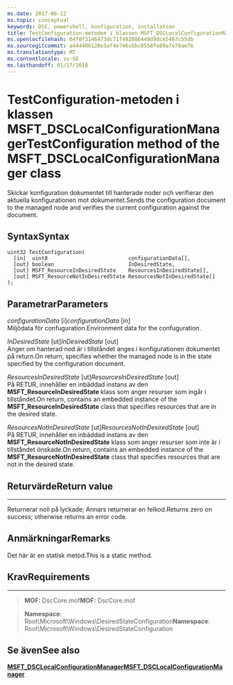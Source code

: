 ```yaml
---
ms.date: 2017-06-12
ms.topic: conceptual
keywords: DSC, powershell, konfiguration, installation
title: TestConfiguration-metoden i klassen MSFT_DSCLocalConfigurationManager
ms.openlocfilehash: 04f0f3146473dc71f492086449d9dce5467c55db
ms.sourcegitcommit: a444406120e5af4e746cbbc0558fe89a7e78aef6
ms.translationtype: MT
ms.contentlocale: sv-SE
ms.lasthandoff: 01/17/2018
---
```

# <a name="testconfiguration-method-of-the-msftdsclocalconfigurationmanager-class"></a><span data-ttu-id="c901f-103">TestConfiguration-metoden i klassen MSFT_DSCLocalConfigurationManager</span><span class="sxs-lookup"><span data-stu-id="c901f-103">TestConfiguration method of the MSFT_DSCLocalConfigurationManager class</span></span>

<span data-ttu-id="c901f-104">Skickar konfiguration dokumentet till hanterade noder och verifierar den aktuella konfigurationen mot dokumentet.</span><span class="sxs-lookup"><span data-stu-id="c901f-104">Sends the configuration document to the managed node and verifies the current configuration against the document.</span></span>

<a name="syntax"></a><span data-ttu-id="c901f-105">Syntax</span><span class="sxs-lookup"><span data-stu-id="c901f-105">Syntax</span></span>
------

```mof
uint32 TestConfiguration(
  [in]  uint8                          configurationData[],
  [out] boolean                        InDesiredState,
  [out] MSFT_ResourceInDesiredState    ResourcesInDesiredState[],
  [out] MSFT_ResourceNotInDesiredState ResourcesNotInDesiredState[]
);
```

<a name="parameters"></a><span data-ttu-id="c901f-106">Parametrar</span><span class="sxs-lookup"><span data-stu-id="c901f-106">Parameters</span></span>
----------

<span data-ttu-id="c901f-107">*configurationData* \[i\]</span><span class="sxs-lookup"><span data-stu-id="c901f-107">*configurationData* \[in\]</span></span>  
<span data-ttu-id="c901f-108">Miljödata för confuguration.</span><span class="sxs-lookup"><span data-stu-id="c901f-108">Environment data for the confuguration.</span></span>

<span data-ttu-id="c901f-109">*InDesiredState* \[ut\]</span><span class="sxs-lookup"><span data-stu-id="c901f-109">*InDesiredState* \[out\]</span></span>  
<span data-ttu-id="c901f-110">Anger om hanterad nod är i tillståndet anges i konfigurationen dokumentet på return.</span><span class="sxs-lookup"><span data-stu-id="c901f-110">On return, specifies whether the managed node is in the state specified by the configuration document.</span></span>

<span data-ttu-id="c901f-111">*ResourcesInDesiredState* \[ut\]</span><span class="sxs-lookup"><span data-stu-id="c901f-111">*ResourcesInDesiredState* \[out\]</span></span>  
<span data-ttu-id="c901f-112">På RETUR, innehåller en inbäddad instans av den **MSFT_ResourceInDesiredState** klass som anger resurser som ingår i tillståndet.</span><span class="sxs-lookup"><span data-stu-id="c901f-112">On return, contains an embedded instance of the **MSFT_ResourceInDesiredState** class that specifies resources that are in the desired state.</span></span>

<span data-ttu-id="c901f-113">*ResourcesNotInDesiredState* \[ut\]</span><span class="sxs-lookup"><span data-stu-id="c901f-113">*ResourcesNotInDesiredState* \[out\]</span></span>  
<span data-ttu-id="c901f-114">På RETUR, innehåller en inbäddad instans av den **MSFT_ResourceNotInDesiredState** klass som anger resurser som inte är i tillståndet önskade.</span><span class="sxs-lookup"><span data-stu-id="c901f-114">On return, contains an embedded instance of the **MSFT_ResourceNotInDesiredState** class that specifies resources that are not in the desired state.</span></span>

## <a name="return-value"></a><span data-ttu-id="c901f-115">Returvärde</span><span class="sxs-lookup"><span data-stu-id="c901f-115">Return value</span></span>
------------

<span data-ttu-id="c901f-116">Returnerar noll på lyckade; Annars returnerar en felkod.</span><span class="sxs-lookup"><span data-stu-id="c901f-116">Returns zero on success; otherwise returns an error code.</span></span>

## <a name="remarks"></a><span data-ttu-id="c901f-117">Anmärkningar</span><span class="sxs-lookup"><span data-stu-id="c901f-117">Remarks</span></span>

<span data-ttu-id="c901f-118">Det här är en statisk metod.</span><span class="sxs-lookup"><span data-stu-id="c901f-118">This is a static method.</span></span>

## <a name="requirements"></a><span data-ttu-id="c901f-119">Krav</span><span class="sxs-lookup"><span data-stu-id="c901f-119">Requirements</span></span>
------------
><span data-ttu-id="c901f-120">**MOF:** DscCore.mof</span><span class="sxs-lookup"><span data-stu-id="c901f-120">**MOF:** DscCore.mof</span></span>

><span data-ttu-id="c901f-121">**Namespace**: Root\Microsoft\Windows\DesiredStateConfiguration</span><span class="sxs-lookup"><span data-stu-id="c901f-121">**Namespace**: Root\Microsoft\Windows\DesiredStateConfiguration</span></span>


## <a name="see-also"></a><span data-ttu-id="c901f-122">Se även</span><span class="sxs-lookup"><span data-stu-id="c901f-122">See also</span></span>


[<span data-ttu-id="c901f-123">**MSFT_DSCLocalConfigurationManager**</span><span class="sxs-lookup"><span data-stu-id="c901f-123">**MSFT_DSCLocalConfigurationManager**</span></span>](msft-dsclocalconfigurationmanager.md)


 

 



